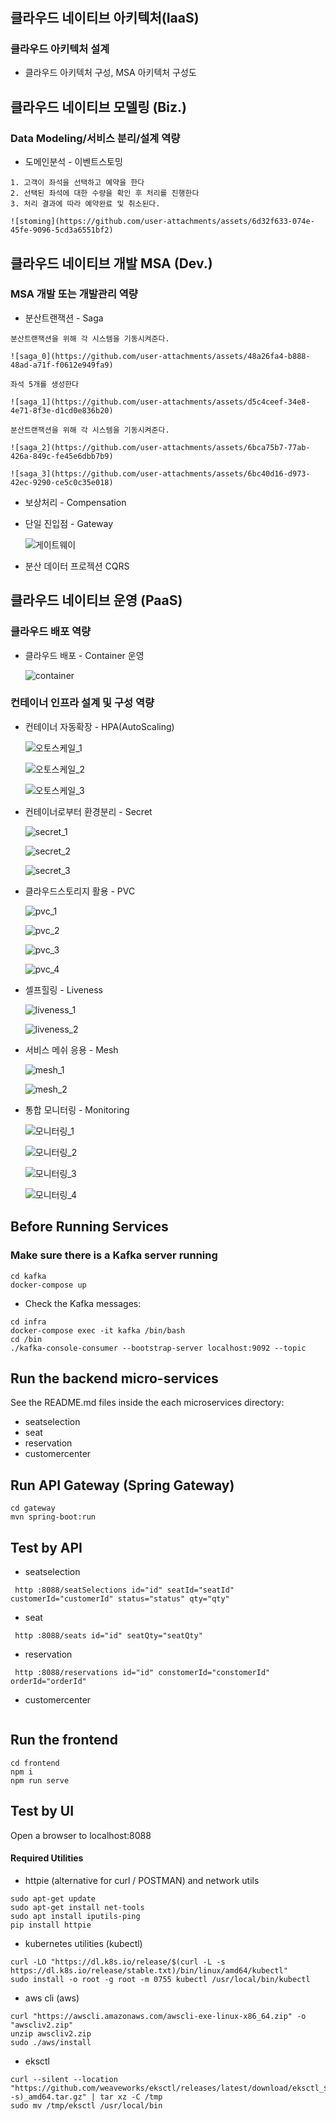 # 

## 클라우드 네이티브 아키텍처(IaaS)
### 클라우드 아키텍처 설계
- 클라우드 아키텍처 구성, MSA 아키텍처 구성도


## 클라우드 네이티브 모델링 (Biz.)
### Data Modeling/서비스 분리/설계 역량
- 도메인분석 - 이벤트스토밍

```
1. 고객이 좌석을 선택하고 예약을 한다
2. 선택된 좌석에 대한 수량을 확인 후 처리를 진행한다
3. 처리 결과에 따라 예약완료 및 취소된다.
```
    ![stoming](https://github.com/user-attachments/assets/6d32f633-074e-45fe-9096-5cd3a6551bf2)

## 클라우드 네이티브 개발 MSA (Dev.)
### MSA 개발 또는 개발관리 역량
- 분산트랜잭션 - Saga

```
분산트랜잭션을 위해 각 시스템을 기동시켜준다.
```
    ![saga_0](https://github.com/user-attachments/assets/48a26fa4-b888-48ad-a71f-f0612e949fa9)
    
```
좌석 5개를 생성한다
```
    ![saga_1](https://github.com/user-attachments/assets/d5c4ceef-34e8-4e71-8f3e-d1cd0e836b20)
    
```
분산트랜잭션을 위해 각 시스템을 기동시켜준다.
```
    ![saga_2](https://github.com/user-attachments/assets/6bca75b7-77ab-426a-849c-fe45e6dbb7b9)

    ![saga_3](https://github.com/user-attachments/assets/6bc40d16-d973-42ec-9290-ce5c0c35e018)

- 보상처리 - Compensation
  
- 단일 진입점 - Gateway
  
    ![게이트웨이](https://github.com/user-attachments/assets/19c7f55f-f2fc-499e-8175-6e9d889736bb)

- 분산 데이터 프로젝션 CQRS

## 클라우드 네이티브 운영 (PaaS)
### 클라우드 배포 역량
- 클라우드 배포 - Container 운영

    ![container](https://github.com/user-attachments/assets/a0b5877c-bf2d-4cf0-8eaa-4df19059fc3f)

### 컨테이너 인프라 설계 및 구성 역량
- 컨테이너 자동확장 - HPA(AutoScaling)

    ![오토스케일_1](https://github.com/user-attachments/assets/77f9d558-cff3-4385-b53c-e907efad9b41)

    ![오토스케일_2](https://github.com/user-attachments/assets/e84db82b-5008-4be0-a122-b3c72b5ca40f)

    ![오토스케일_3](https://github.com/user-attachments/assets/9b0babe6-f3b8-47ad-840f-04ce74ccccd3)

- 컨테이너로부터 환경분리 - Secret

    ![secret_1](https://github.com/user-attachments/assets/f6f81076-5536-44cf-8c80-3e768fb8c232)

    ![secret_2](https://github.com/user-attachments/assets/c03c5357-1646-4e67-97fc-977f85383327)

    ![secret_3](https://github.com/user-attachments/assets/845c8be3-937f-49a1-a48f-e3a963bdb38d)

- 클라우드스토리지 활용 - PVC

    ![pvc_1](https://github.com/user-attachments/assets/096a6e7e-a244-4090-8307-247bc8eb37a1)

    ![pvc_2](https://github.com/user-attachments/assets/0c4e102b-2c5c-42e9-a10b-abd909dd6718)

    ![pvc_3](https://github.com/user-attachments/assets/95299078-56a1-4542-8b64-574cf96bbd61)

    ![pvc_4](https://github.com/user-attachments/assets/5939dd6c-e45a-435f-b630-95dfcbc1656a)

- 셀프힐링 - Liveness

    ![liveness_1](https://github.com/user-attachments/assets/c5e253bb-4f99-4a5e-a7ab-1329bb7aec28)

    ![liveness_2](https://github.com/user-attachments/assets/ff00f327-e726-4eaf-97ef-510b00530aec)


- 서비스 메쉬 응용 - Mesh

    ![mesh_1](https://github.com/user-attachments/assets/e791a988-799f-4c15-a944-3a74c4801136)

    ![mesh_2](https://github.com/user-attachments/assets/3021cb34-397d-4a9b-9d5f-a16ed6d93dc0)

- 통합 모니터링 - Monitoring

    ![모니터링_1](https://github.com/user-attachments/assets/bba850fd-47e6-4dd0-800f-5c607714ceba)

    ![모니터링_2](https://github.com/user-attachments/assets/805d2ef4-4547-4b63-85a7-e77e3f28ff83)

    ![모니터링_3](https://github.com/user-attachments/assets/5d04ddd1-e1c4-43b1-ae5a-e43aee542709)

    ![모니터링_4](https://github.com/user-attachments/assets/027e3b5e-6f46-4bfc-8e34-e95848a97855)

## Before Running Services
### Make sure there is a Kafka server running
```
cd kafka
docker-compose up
```
- Check the Kafka messages:
```
cd infra
docker-compose exec -it kafka /bin/bash
cd /bin
./kafka-console-consumer --bootstrap-server localhost:9092 --topic
```

## Run the backend micro-services
See the README.md files inside the each microservices directory:

- seatselection
- seat
- reservation
- customercenter


## Run API Gateway (Spring Gateway)
```
cd gateway
mvn spring-boot:run
```

## Test by API
- seatselection
```
 http :8088/seatSelections id="id" seatId="seatId" customerId="customerId" status="status" qty="qty" 
```
- seat
```
 http :8088/seats id="id" seatQty="seatQty" 
```
- reservation
```
 http :8088/reservations id="id" constomerId="constomerId" orderId="orderId" 
```
- customercenter
```
```


## Run the frontend
```
cd frontend
npm i
npm run serve
```

## Test by UI
Open a browser to localhost:8088

#### Required Utilities

- httpie (alternative for curl / POSTMAN) and network utils
```
sudo apt-get update
sudo apt-get install net-tools
sudo apt install iputils-ping
pip install httpie
```

- kubernetes utilities (kubectl)
```
curl -LO "https://dl.k8s.io/release/$(curl -L -s https://dl.k8s.io/release/stable.txt)/bin/linux/amd64/kubectl"
sudo install -o root -g root -m 0755 kubectl /usr/local/bin/kubectl
```

- aws cli (aws)
```
curl "https://awscli.amazonaws.com/awscli-exe-linux-x86_64.zip" -o "awscliv2.zip"
unzip awscliv2.zip
sudo ./aws/install
```

- eksctl 
```
curl --silent --location "https://github.com/weaveworks/eksctl/releases/latest/download/eksctl_$(uname -s)_amd64.tar.gz" | tar xz -C /tmp
sudo mv /tmp/eksctl /usr/local/bin
```

